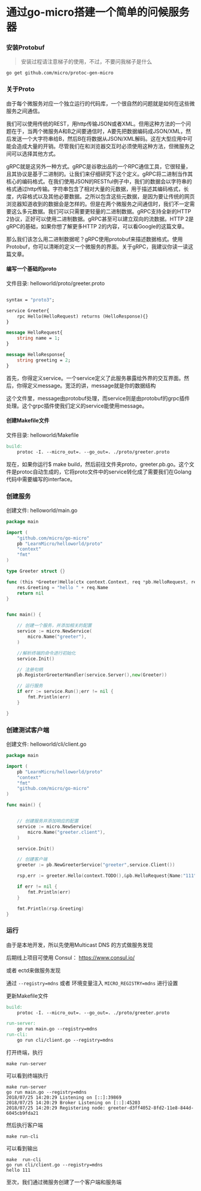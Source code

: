 # 通过go-micro搭建一个简单的问候服务器

### 安装Protobuf

> 安装过程请注意梯子的使用，不过，不要问我梯子是什么

```
go get github.com/micro/protoc-gen-micro
```

### 关于Proto

由于每个微服务对应一个独立运行的代码库，一个很自然的问题就是如何在这些微服务之间通信。

我们可以使用传统的REST，用http传输JSON或者XML。但用这种方法的一个问题在于，当两个微服务A和B之间要通信时，A要先把数据编码成JSON/XML，然后发送一个大字符串给B，然后B在将数据从JSON/XML解码。这在大型应用中可能会造成大量的开销。尽管我们在和浏览器交互时必须使用这种方法，但微服务之间可以选择其他方式。

gRPC就是这另外一种方式。gRPC是谷歌出品的一个RPC通信工具，它很轻量，且其协议是基于二进制的。让我们来仔细研究下这个定义。gRPC将二进制当作其核心的编码格式。在我们使用JSON的RESTful例子中，我们的数据会以字符串的格式通过http传输。字符串包含了相对大量的元数据，用于描述其编码格式，长度，内容格式以及其他必要数据。之所以包含这些元数据，是因为要让传统的网页浏览器知道收到的数据会是怎样的。但是在两个微服务之间通信时，我们不一定需要这么多元数据。我们可以只需要更轻量的二进制数据。gRPC支持全新的HTTP 2协议，正好可以使用二进制数据。gRPC甚至可以建立双向的流数据。HTTP 2是gRPC的基础，如果你想了解更多HTTP 2的内容，可以看Google的这篇文章。

那么我们该怎么用二进制数据呢？gRPC使用protobuf来描述数据格式。使用Protobuf，你可以清晰的定义一个微服务的界面。关于gRPC，我建议你读一读这篇文章。


#### 编写一个基础的proto

文件目录: helloworld/proto/greeter.proto

```proto

syntax = "proto3";

service Greeter{
    rpc Hello(HelloRequest) returns (HelloResponse){}
}

message HelloRequest{
    string name = 1;
}

message HelloResponse{
    string greeting = 2;
}
```

首先，你得定义service。一个service定义了此服务暴露给外界的交互界面。然后，你得定义message。宽泛的讲，message就是你的数据结构

这个文件里，message由protobuf处理，而service则是由protobuf的grpc插件处理。这个grpc插件使我们定义的service能使用message。

#### 创建Makefile文件
文件目录: helloworld/Makefile

```makefile
build:
	protoc -I. --micro_out=. --go_out=. ./proto/greeter.proto
```

现在，如果你运行$ make build，然后前往文件夹proto，greeter.pb.go。这个文件是protoc自动生成的，它将proto文件中的service转化成了需要我们在Golang代码中需要编写的interface。


### 创建服务

创建文件: helloworld/main.go

```go
package main

import (
	"github.com/micro/go-micro"
	pb "LearnMicro/helloworld/proto"
	"context"
	"fmt"
)

type Greeter struct {}

func (this *Greeter)Hello(ctx context.Context, req *pb.HelloRequest, res *pb.HelloResponse) error {
	res.Greeting = "hello " + req.Name
	return nil
}


func main() {

	// 创建一个服务，并添加相关的配置
	service := micro.NewService(
		micro.Name("greeter"),
	)

	//解析终端的命令进行初始化
	service.Init()

	// 注册句柄
	pb.RegisterGreeterHandler(service.Server(),new(Greeter))

	// 运行服务
	if err := service.Run();err != nil {
		fmt.Println(err)
	}

}
```

### 创建测试客户端

创建文件: helloworld/cli/client.go

```go
package main

import (
	pb "LearnMicro/helloworld/proto"
	"context"
	"fmt"
	"github.com/micro/go-micro"
)

func main() {


	// 创建服务并添加响应的配置
	service := micro.NewService(
		micro.Name("greeter.client"),
	)

	service.Init()

	// 创建客户端
	greeter := pb.NewGreeterService("greeter",service.Client())

	rsp,err := greeter.Hello(context.TODO(),&pb.HelloRequest{Name:"111"})

	if err != nil {
		fmt.Println(err)
	}

	fmt.Println(rsp.Greeting)
}
```

### 运行

由于是本地开发，所以先使用Multicast DNS 的方式做服务发现

后期线上项目可使用 Consul： https://www.consul.io/ 

或者 ectd来做服务发现

通过 `--registry=mdns` 或者 环境变量注入 `MICRO_REGISTRY=mdns` 进行设置

更新Makefile文件

```makefile
build:
	protoc -I. --micro_out=. --go_out=. ./proto/greeter.proto

run-server:
	go run main.go --registry=mdns
run-cli:
	go run cli/client.go --registry=mdns
```

打开终端，执行 

```
make run-server
```

可以看到终端执行
```
make run-server
go run main.go --registry=mdns
2018/07/25 14:20:29 Listening on [::]:39869
2018/07/25 14:20:29 Broker Listening on [::]:45203
2018/07/25 14:20:29 Registering node: greeter-d3ff4052-8fd2-11e8-844d-6045cb9fda21
```

然后执行客户端

```
make run-cli
```

可以看到输出

```
make  run-cli   
go run cli/client.go --registry=mdns
hello 111
```

至次，我们通过微服务创建了一个客户端和服务端






